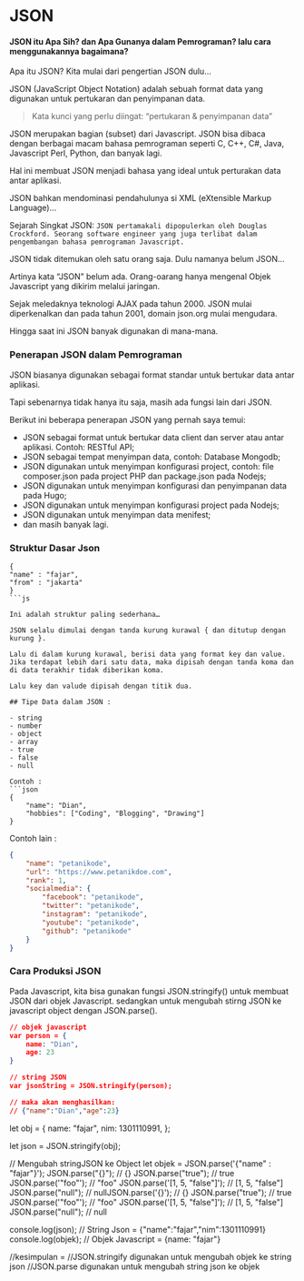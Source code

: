 # JSON

#### JSON itu Apa Sih? dan Apa Gunanya dalam Pemrograman? lalu cara menggunakannya bagaimana?

Apa itu JSON?
Kita mulai dari pengertian JSON dulu…

JSON (JavaScript Object Notation) adalah sebuah format data yang digunakan untuk pertukaran dan penyimpanan data.

> Kata kunci yang perlu diingat: “pertukaran & penyimpanan data”

JSON merupakan bagian (subset) dari Javascript. JSON bisa dibaca dengan berbagai macam bahasa pemrograman seperti C, C++, C#, Java, Javascript Perl, Python, dan banyak lagi.

Hal ini membuat JSON menjadi bahasa yang ideal untuk perturakan data antar aplikasi.

JSON bahkan mendominasi pendahulunya si XML (eXtensible Markup Language)…

Sejarah Singkat JSON: `JSON pertamakali dipopulerkan oleh Douglas Crockford. Seorang software engineer yang juga terlibat dalam pengembangan bahasa pemrograman Javascript.`

JSON tidak ditemukan oleh satu orang saja. Dulu namanya belum JSON…

Artinya kata “JSON” belum ada. Orang-oarang hanya mengenal Objek Javascript yang dikirim melalui jaringan.

Sejak meledaknya teknologi AJAX pada tahun 2000. JSON mulai diperkenalkan dan pada tahun 2001, domain json.org mulai mengudara.

Hingga saat ini JSON banyak digunakan di mana-mana.

### Penerapan JSON dalam Pemrograman

JSON biasanya digunakan sebagai format standar untuk bertukar data antar aplikasi.

Tapi sebenarnya tidak hanya itu saja, masih ada fungsi lain dari JSON.

Berikut ini beberapa penerapan JSON yang pernah saya temui:

- JSON sebagai format untuk bertukar data client dan server atau antar aplikasi. Contoh: RESTful API;
- JSON sebagai tempat menyimpan data, contoh: Database Mongodb;
- JSON digunakan untuk menyimpan konfigurasi project, contoh: file composer.json pada project PHP dan package.json pada Nodejs;
- JSON digunakan untuk menyimpan konfigurasi dan penyimpanan data pada Hugo;
- JSON digunakan untuk menyimpan konfigurasi project pada Nodejs;
- JSON digunakan untuk menyimpan data menifest;
- dan masih banyak lagi.

### Struktur Dasar Json
```
{
"name" : "fajar",
"from" : "jakarta"
}
```js

Ini adalah struktur paling sederhana…

JSON selalu dimulai dengan tanda kurung kurawal { dan ditutup dengan kurung }.

Lalu di dalam kurung kurawal, berisi data yang format key dan value. Jika terdapat lebih dari satu data, maka dipisah dengan tanda koma dan di data terakhir tidak diberikan koma.

Lalu key dan valude dipisah dengan titik dua. 

## Tipe Data dalam JSON :

- string
- number
- object
- array 
- true
- false
- null

Contoh : 
```json
{
    "name": "Dian",
    "hobbies": ["Coding", "Blogging", "Drawing"]
}
```

Contoh lain : 
```json
{
    "name": "petanikode",
    "url": "https://www.petanikdoe.com",
    "rank": 1,
    "socialmedia": {
        "facebook": "petanikode",
        "twitter": "petanikode",
        "instagram": "petanikode",
        "youtube": "petanikode",
        "github": "petanikode"
    }
}
```

### Cara Produksi JSON

Pada Javascript, kita bisa gunakan fungsi JSON.stringify() untuk membuat JSON dari objek Javascript. sedangkan untuk mengubah stirng JSON ke javascript object dengan JSON.parse().

```json
// objek javascript
var person = {
    name: "Dian",
    age: 23
}

// string JSON
var jsonString = JSON.stringify(person);

// maka akan menghasilkan:
// {"name":"Dian","age":23}
```

let obj = {
name: "fajar",
nim: 1301110991,
};

let json = JSON.stringify(obj);

// Mengubah stringJSON ke Object
let objek = JSON.parse('{"name" : "fajar"}');
JSON.parse("{}"); // {}
JSON.parse("true"); // true
JSON.parse('"foo"'); // "foo"
JSON.parse('[1, 5, "false"]'); // [1, 5, "false"]
JSON.parse("null"); // nullJSON.parse('{}');              // {}
JSON.parse("true"); // true
JSON.parse('"foo"'); // "foo"
JSON.parse('[1, 5, "false"]'); // [1, 5, "false"]
JSON.parse("null"); // null

console.log(json); // String Json = {"name":"fajar","nim":1301110991}
console.log(objek); // Objek Javascript = {name: "fajar"} 

//kesimpulan = 
//JSON.stringify digunakan untuk mengubah objek ke string json
//JSON.parse digunakan untuk mengubah string json ke objek
```

